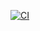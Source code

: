 [![CI](https://github.com/bohdanbohiv/social-network-webapp/actions/workflows/main.yml/badge.svg?branch=master)](https://github.com/bohdanbohiv/social-network-webapp/actions/workflows/main.yml)
